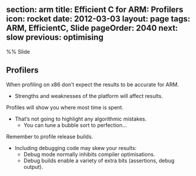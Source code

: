 section: arm
title: Efficient C for ARM: Profilers
icon: rocket
date: 2012-03-03
layout: page
tags: ARM, EfficientC, Slide
pageOrder: 2040
next: slow
previous: optimising
----

%% Slide

## Profilers

When profiling on x86 don’t expect the results to be accurate for ARM.

* Strengths and weaknesses of the platform will affect results.

Profiles will show you where most time is spent.

* That’s not going to highlight any algorithmic mistakes.
  * You can tune a bubble sort to perfection...

Remember to profile release builds.

* Including debugging code may skew your results:
  * Debug mode normally inhibits compiler optimisations.
  * Debug builds enable a variety of extra bits (assertions, debug output).
